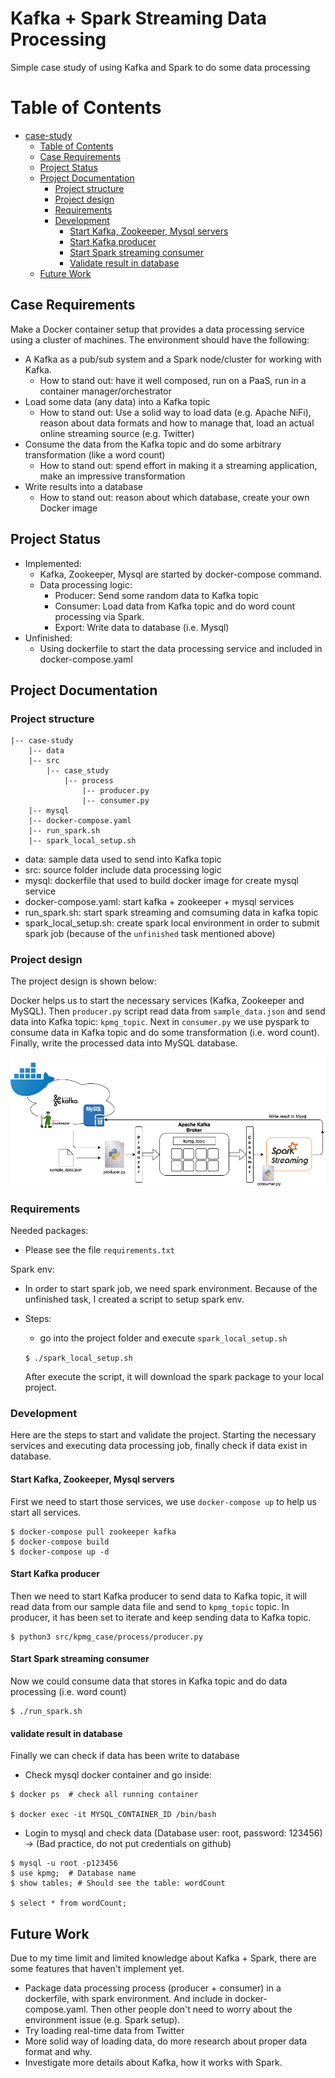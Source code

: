 # Kafka + Spark Streaming Data Processing

Simple case study of using Kafka and Spark to do some data processing

Table of Contents
=================

   * [case-study](#case-study)
      * [Table of Contents](#table-of-contents)
      * [Case Requirements](#case-requirements)
      * [Project Status](#project-status)
      * [Project Documentation](#project-documentation)
         * [Project structure](#project-structure)
         * [Project design](#project-design)
         * [Requirements](#requirements)
         * [Development](#development)
            * [Start Kafka, Zookeeper, Mysql servers](#experiment)
            * [Start Kafka producer](#start-kafka-producer)
            * [Start Spark streaming consumer](#start-spark-streaming-consumer)
            * [Validate result in database](#validate-result-in-database)
      * [Future Work](#future-work)
      
      
## Case Requirements
Make a Docker container setup that provides a data processing service using a cluster of machines. The environment should have the following:
 
- A Kafka as a pub/sub system and a Spark node/cluster for working with Kafka. 
  - How to stand out: have it well composed, run on a PaaS, run in a container manager/orchestrator
- Load some data (any data) into a Kafka topic 
  - How to stand out: Use a solid way to load data (e.g. Apache NiFi), reason about data formats and how to manage that, load an actual online streaming source (e.g. Twitter)
- Consume the data from the Kafka topic and do some arbitrary transformation (like a word count)
  - How to stand out: spend effort in making it a streaming application, make an impressive transformation
- Write results into a database
  - How to stand out: reason about which database, create your own Docker image
  
## Project Status
- Implemented:
  - Kafka, Zookeeper, Mysql are started by docker-compose command.
  - Data processing logic:
    - Producer: Send some random data to Kafka topic
    - Consumer: Load data from Kafka topic and do word count processing via Spark.
    - Export: Write data to database (i.e. Mysql)
- Unfinished:
  - Using dockerfile to start the data processing service and included in docker-compose.yaml
  
## Project Documentation 

### Project structure

```
|-- case-study
    |-- data
    |-- src
        |-- case_study
            |-- process
                |-- producer.py
                |-- consumer.py
    |-- mysql
    |-- docker-compose.yaml
    |-- run_spark.sh
    |-- spark_local_setup.sh
```

- data: sample data used to send into Kafka topic
- src: source folder include data processing logic
- mysql: dockerfile that used to build docker image for create mysql service
- docker-compose.yaml: start kafka + zookeeper + mysql services
- run_spark.sh: start spark streaming and comsuming data in kafka topic
- spark_local_setup.sh: create spark local environment in order to submit spark job (because of the 
`unfinished` task mentioned above)

### Project design
The project design is shown below: 

Docker helps us to start the necessary services (Kafka, Zookeeper and MySQL).
Then `producer.py` script read data from `sample_data.json` and send data into Kafka topic: `kpmg_topic`.
Next in `consumer.py` we use pyspark to consume data in Kafka topic and do some transformation (i.e. word count).
Finally, write the processed data into MySQL database.

![alt text](./data/KPMG_case.png?raw=true)
### Requirements

Needed packages:
- Please see the file `requirements.txt`

Spark env:
- In order to start spark job, we need spark environment. Because of the unfinished task, I created a script
to setup spark env.
- Steps:
  - go into the project folder and execute `spark_local_setup.sh`
  
  ``$ ./spark_local_setup.sh``
  
  After execute the script, it will download the spark package to your local project. 
  
### Development
Here are the steps to start and validate the project. Starting the necessary services and executing data processing job, finally check 
if data exist in database.

#### Start Kafka, Zookeeper, Mysql servers
First we need to start those services, we use `docker-compose up` to help us start all services.

```shell script
$ docker-compose pull zookeeper kafka
$ docker-compose build
$ docker-compose up -d
```

#### Start Kafka producer
Then we need to start Kafka producer to send data to Kafka topic, it will read data from our sample data
file and send to `kpmg_topic` topic. In producer, it has been set to iterate and keep sending data to Kafka topic. 

```shell script
$ python3 src/kpmg_case/process/producer.py
```

#### Start Spark streaming consumer
Now we could consume data that stores in Kafka topic and do data processing (i.e. word count)

```
$ ./run_spark.sh
```

#### validate result in database
Finally we can check if data has been write to database

- Check mysql docker container and go inside:
```shell script
$ docker ps  # check all running container

$ docker exec -it MYSQL_CONTAINER_ID /bin/bash
```

- Login to mysql and check data (Database user: root, password: 123456) -> (Bad practice, do not put credentials on github)
```shell script
$ mysql -u root -p123456
$ use kpmg;  # Database name
$ show tables; # Should see the table: wordCount

$ select * from wordCount;
```


## Future Work
Due to my time limit and limited knowledge about Kafka + Spark, there are some features that haven't implement yet.

- Package data processing process (producer + consumer) in a dockerfile, with spark environment. And include 
in docker-compose.yaml. Then other people don't need to worry about the environment issue (e.g. Spark setup).
- Try loading real-time data from Twitter
- More solid way of loading data, do more research about proper data format and why.
- Investigate more details about Kafka, how it works with Spark.
